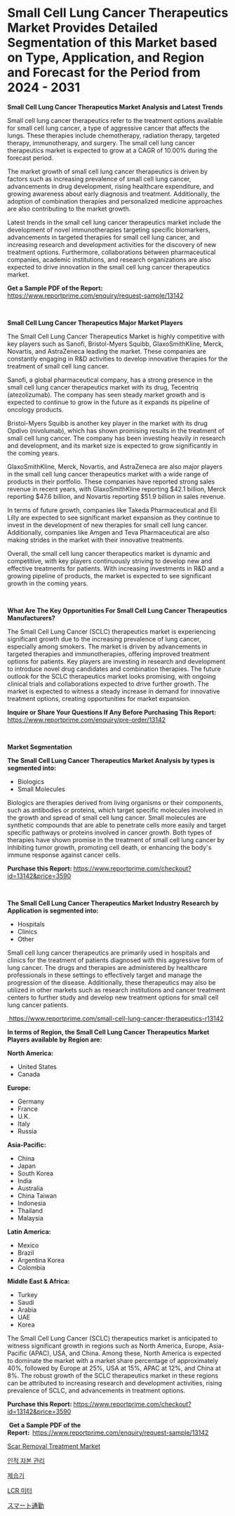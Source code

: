 <p><h1>Small Cell Lung Cancer Therapeutics Market Provides Detailed Segmentation of this Market based on Type, Application, and Region and Forecast for the Period from 2024 - 2031</h1></p><p><strong>Small Cell Lung Cancer Therapeutics Market Analysis and Latest Trends</strong></p>
<p><p>Small cell lung cancer therapeutics refer to the treatment options available for small cell lung cancer, a type of aggressive cancer that affects the lungs. These therapies include chemotherapy, radiation therapy, targeted therapy, immunotherapy, and surgery. The small cell lung cancer therapeutics market is expected to grow at a CAGR of 10.00% during the forecast period.</p><p>The market growth of small cell lung cancer therapeutics is driven by factors such as increasing prevalence of small cell lung cancer, advancements in drug development, rising healthcare expenditure, and growing awareness about early diagnosis and treatment. Additionally, the adoption of combination therapies and personalized medicine approaches are also contributing to the market growth.</p><p>Latest trends in the small cell lung cancer therapeutics market include the development of novel immunotherapies targeting specific biomarkers, advancements in targeted therapies for small cell lung cancer, and increasing research and development activities for the discovery of new treatment options. Furthermore, collaborations between pharmaceutical companies, academic institutions, and research organizations are also expected to drive innovation in the small cell lung cancer therapeutics market.</p></p>
<p><strong>Get a Sample PDF of the Report:&nbsp;</strong> <a href="https://www.reportprime.com/enquiry/request-sample/13142">https://www.reportprime.com/enquiry/request-sample/13142</a></p>
<p>&nbsp;</p>
<p><strong>Small Cell Lung Cancer Therapeutics Major Market Players</strong></p>
<p><p>The Small Cell Lung Cancer Therapeutics Market is highly competitive with key players such as Sanofi, Bristol-Myers Squibb, GlaxoSmithKline, Merck, Novartis, and AstraZeneca leading the market. These companies are constantly engaging in R&D activities to develop innovative therapies for the treatment of small cell lung cancer.</p><p>Sanofi, a global pharmaceutical company, has a strong presence in the small cell lung cancer therapeutics market with its drug, Tecentriq (atezolizumab). The company has seen steady market growth and is expected to continue to grow in the future as it expands its pipeline of oncology products.</p><p>Bristol-Myers Squibb is another key player in the market with its drug Opdivo (nivolumab), which has shown promising results in the treatment of small cell lung cancer. The company has been investing heavily in research and development, and its market size is expected to grow significantly in the coming years.</p><p>GlaxoSmithKline, Merck, Novartis, and AstraZeneca are also major players in the small cell lung cancer therapeutics market with a wide range of products in their portfolio. These companies have reported strong sales revenue in recent years, with GlaxoSmithKline reporting $42.1 billion, Merck reporting $47.6 billion, and Novartis reporting $51.9 billion in sales revenue.</p><p>In terms of future growth, companies like Takeda Pharmaceutical and Eli Lilly are expected to see significant market expansion as they continue to invest in the development of new therapies for small cell lung cancer. Additionally, companies like Amgen and Teva Pharmaceutical are also making strides in the market with their innovative treatments.</p><p>Overall, the small cell lung cancer therapeutics market is dynamic and competitive, with key players continuously striving to develop new and effective treatments for patients. With increasing investments in R&D and a growing pipeline of products, the market is expected to see significant growth in the coming years.</p></p>
<p>&nbsp;</p>
<p><strong>What Are The Key Opportunities For Small Cell Lung Cancer Therapeutics Manufacturers?</strong></p>
<p><p>The Small Cell Lung Cancer (SCLC) therapeutics market is experiencing significant growth due to the increasing prevalence of lung cancer, especially among smokers. The market is driven by advancements in targeted therapies and immunotherapies, offering improved treatment options for patients. Key players are investing in research and development to introduce novel drug candidates and combination therapies. The future outlook for the SCLC therapeutics market looks promising, with ongoing clinical trials and collaborations expected to drive further growth. The market is expected to witness a steady increase in demand for innovative treatment options, creating opportunities for market expansion.</p></p>
<p><strong>Inquire or Share Your Questions If Any Before Purchasing This Report:</strong> <a href="https://www.reportprime.com/enquiry/pre-order/13142">https://www.reportprime.com/enquiry/pre-order/13142</a></p>
<p>&nbsp;</p>
<p><strong>Market Segmentation</strong></p>
<p><strong>The Small Cell Lung Cancer Therapeutics Market Analysis by types is segmented into:</strong></p>
<p><ul><li>Biologics</li><li>Small Molecules</li></ul></p>
<p><p>Biologics are therapies derived from living organisms or their components, such as antibodies or proteins, which target specific molecules involved in the growth and spread of small cell lung cancer. Small molecules are synthetic compounds that are able to penetrate cells more easily and target specific pathways or proteins involved in cancer growth. Both types of therapies have shown promise in the treatment of small cell lung cancer by inhibiting tumor growth, promoting cell death, or enhancing the body's immune response against cancer cells.</p></p>
<p><strong>Purchase this Report:&nbsp;</strong><a href="https://www.reportprime.com/checkout?id=13142&price=3590">https://www.reportprime.com/checkout?id=13142&price=3590</a></p>
<p>&nbsp;</p>
<p><strong>The Small Cell Lung Cancer Therapeutics Market Industry Research by Application is segmented into:</strong></p>
<p><ul><li>Hospitals</li><li>Clinics</li><li>Other</li></ul></p>
<p><p>Small cell lung cancer therapeutics are primarily used in hospitals and clinics for the treatment of patients diagnosed with this aggressive form of lung cancer. The drugs and therapies are administered by healthcare professionals in these settings to effectively target and manage the progression of the disease. Additionally, these therapeutics may also be utilized in other markets such as research institutions and cancer treatment centers to further study and develop new treatment options for small cell lung cancer patients.</p></p>
<p><a href="https://www.reportprime.com/small-cell-lung-cancer-therapeutics-r13142">&nbsp;https://www.reportprime.com/small-cell-lung-cancer-therapeutics-r13142</a></p>
<p><strong>In terms of Region, the Small Cell Lung Cancer Therapeutics Market Players available by Region are:</strong></p>
<p>
    <p> <strong> North America: </strong>
        <ul>
            <li>United States</li>
            <li>Canada</li>
        </ul>
        </p> 
    <p> <strong> Europe: </strong>
        <ul>
            <li>Germany</li>
            <li>France</li>
            <li>U.K.</li>
            <li>Italy</li>
            <li>Russia</li>
        </ul>
        </p> 
    <p> <strong> Asia-Pacific: </strong>
        <ul>
            <li>China</li>
            <li>Japan</li>
            <li>South Korea</li>
            <li>India</li>
            <li>Australia</li>
            <li>China Taiwan</li>
            <li>Indonesia</li>
            <li>Thailand</li>
            <li>Malaysia</li>
        </ul>
        </p> 
    <p> <strong> Latin America: </strong>
        <ul>
            <li>Mexico</li>
            <li>Brazil</li>
            <li>Argentina Korea</li>
            <li>Colombia</li>
        </ul>
        </p> 
    <p> <strong> Middle East & Africa: </strong>
        <ul>
            <li>Turkey</li>
            <li>Saudi</li>
            <li>Arabia</li>
            <li>UAE</li>
            <li>Korea</li>
        </ul>
    </p>
    </p>
<p><p>The Small Cell Lung Cancer (SCLC) therapeutics market is anticipated to witness significant growth in regions such as North America, Europe, Asia-Pacific (APAC), USA, and China. Among these, North America is expected to dominate the market with a market share percentage of approximately 40%, followed by Europe at 25%, USA at 15%, APAC at 12%, and China at 8%. The robust growth of the SCLC therapeutics market in these regions can be attributed to increasing research and development activities, rising prevalence of SCLC, and advancements in treatment options.</p></p>
<p><strong>Purchase this Report: </strong><a href="https://www.reportprime.com/checkout?id=13142&price=3590">https://www.reportprime.com/checkout?id=13142&price=3590</a></p>
<p>&nbsp;<strong>Get a Sample PDF of the Report:&nbsp;&nbsp;</strong><a href="https://www.reportprime.com/enquiry/request-sample/13142">https://www.reportprime.com/enquiry/request-sample/13142</a></p>
<p><strong></strong></p>
<p><p><a href="https://github.com/jodemen/Market-Research-Report-List-2/blob/main/scar-removal-treatment-market.md">Scar Removal Treatment Market</a></p><p><a href="https://medium.com/@thib_harou/%EC%9D%B8%EC%A0%81-%EC%9E%90%EB%B3%B8-%EA%B4%80%EB%A6%AC-%EC%8B%9C%EC%9E%A5-%EB%B3%B4%EA%B3%A0%EC%84%9C%EB%8A%94%EC%9D%B4-%EC%8B%9C%EC%9E%A5%EC%9D%98-%EC%B5%9C%EC%8B%A0-%ED%8A%B8%EB%A0%8C%EB%93%9C-%EB%B0%8F-%EC%84%B1%EC%9E%A5-%EA%B8%B0%ED%9A%8C%EB%A5%BC-%EB%B3%B4%EC%97%AC%EC%A4%8D%EB%8B%88%EB%8B%A4-991a4393278d">인적 자본 관리</a></p><p><a href="https://github.com/vseigx30c9a1j/Market-Research-Report-List-1/blob/main/439795327441.md">제습기</a></p><p><a href="https://medium.com/@leatharoan20231/lcr-meter-%EC%8B%9C%EC%9E%A5-%EA%B7%9C%EB%AA%A8-%EC%8B%9C%EC%9E%A5-%EC%A0%84%EB%A7%9D-%EB%B0%8F-%EC%8B%9C%EC%9E%A5-%EC%98%88%EC%B8%A1-2024%EB%85%84%EB%B6%80%ED%84%B0-2031%EB%85%84%EA%B9%8C%EC%A7%80-be3a651e73e7">LCR 미터</a></p><p><a href="https://medium.com/@rusty-marie2024/%E3%82%B9%E3%83%9E%E3%83%BC%E3%83%88%E9%80%9A%E5%8B%A4%E5%B8%82%E5%A0%B4%E3%81%AF-%E5%B8%82%E5%A0%B4%E3%82%B7%E3%82%A7%E3%82%A2-%E5%B8%82%E5%A0%B4%E3%83%88%E3%83%AC%E3%83%B3%E3%83%89-%E5%B8%82%E5%A0%B4%E6%88%90%E9%95%B7%E3%81%AB%E9%96%A2%E3%81%99%E3%82%8B%E6%83%85%E5%A0%B1%E3%82%92%E6%8F%90%E4%BE%9B%E3%81%97%E3%81%BE%E3%81%99-7b9799020d6b">スマート通勤</a></p></p>